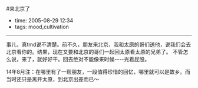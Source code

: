 #来北京了

- time: 2005-08-29 12:34
- tags: mood,cultivation

---
事儿，真tmd说不清楚。前不久，朋友来北京，我和太原的哥们送他，说我们会去北京看你的。结果，现在又要和北京的哥们一起回太原看太原的兄弟了。
不管怎么说，来了，就好好干。回去绝对不能像来时候----光着屁股。

14年8月注：在哪里有了一帮朋友，一段值得珍惜的回忆，哪里就可以是故乡。而当时还只是离开太原，到北京出差而已～